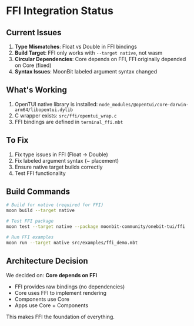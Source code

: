# FFI Integration Status

## Current Issues

1. **Type Mismatches**: Float vs Double in FFI bindings
2. **Build Target**: FFI only works with `--target native`, not wasm
3. **Circular Dependencies**: Core depends on FFI, FFI originally depended on Core (fixed)
4. **Syntax Issues**: MoonBit labeled argument syntax changed

## What's Working

1. OpenTUI native library is installed: `node_modules/@opentui/core-darwin-arm64/libopentui.dylib`
2. C wrapper exists: `src/ffi/opentui_wrap.c`
3. FFI bindings are defined in `terminal_ffi.mbt`

## To Fix

1. Fix type issues in FFI (Float → Double)
2. Fix labeled argument syntax (~ placement)
3. Ensure native target builds correctly
4. Test FFI functionality

## Build Commands

```bash
# Build for native (required for FFI)
moon build --target native

# Test FFI package
moon test --target native --package moonbit-community/onebit-tui/ffi

# Run FFI examples
moon run --target native src/examples/ffi_demo.mbt
```

## Architecture Decision

We decided on: **Core depends on FFI**

- FFI provides raw bindings (no dependencies)
- Core uses FFI to implement rendering
- Components use Core
- Apps use Core + Components

This makes FFI the foundation of everything.
